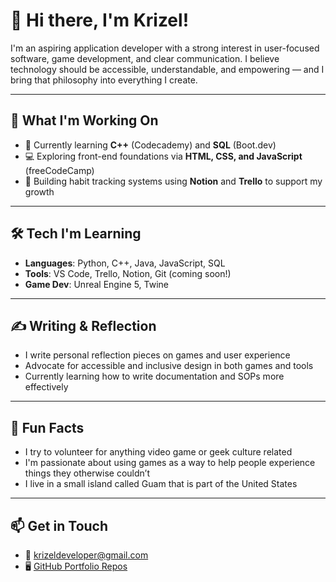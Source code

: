 # 👋 Hi there, I'm Krizel!

I'm an aspiring application developer with a strong interest in user-focused software, game development, and clear communication. I believe technology should be accessible, understandable, and empowering — and I bring that philosophy into everything I create.

---

## 🚀 What I'm Working On
- 🌱 Currently learning **C++** (Codecademy) and **SQL** (Boot.dev)
- 💻 Exploring front-end foundations via **HTML, CSS, and JavaScript** (freeCodeCamp)
- 🧠 Building habit tracking systems using **Notion** and **Trello** to support my growth

---

## 🛠️ Tech I'm Learning
- **Languages**: Python, C++, Java, JavaScript, SQL  
- **Tools**: VS Code, Trello, Notion, Git (coming soon!)  
- **Game Dev**: Unreal Engine 5, Twine

---

## ✍️ Writing & Reflection
- I write personal reflection pieces on games and user experience
- Advocate for accessible and inclusive design in both games and tools
- Currently learning how to write documentation and SOPs more effectively

---

## 📌 Fun Facts
- I try to volunteer for anything video game or geek culture related  
- I'm passionate about using games as a way to help people experience things they otherwise couldn’t  
- I live in a small island called Guam that is part of the United States

---

## 📫 Get in Touch
- 📧 krizeldeveloper@gmail.com 
- 🖥️ [GitHub Portfolio Repos](https://github.com/KrizelDeveloper)  

<!--
**KrizelDeveloper/KrizelDeveloper** is a ✨ _special_ ✨ repository because its `README.md` (this file) appears on your GitHub profile.
-->
